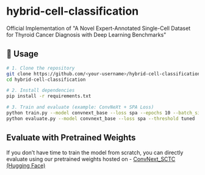 # hybrid-cell-classification
Official Implementation of "A Novel Expert-Annotated Single-Cell Dataset for Thyroid Cancer Diagnosis with Deep Learning Benchmarks"

## 🚀 Usage

```bash
# 1. Clone the repository
git clone https://github.com/<your-username>/hybrid-cell-classification.git
cd hybrid-cell-classification

# 2. Install dependencies
pip install -r requirements.txt

# 3. Train and evaluate (example: ConvNeXt + SPA Loss)
python train.py --model convnext_base --loss spa --epochs 10 --batch_size 4
python evaluate.py --model convnext_base --loss spa --threshold tuned

```
## Evaluate with Pretrained Weights

If you don’t have time to train the model from scratch, you can directly evaluate using our pretrained weights hosted on - [ConvNext_SCTC (Hugging Face)](https://huggingface.co/SoftmaxSamurai/ConvNext_SCTC)
